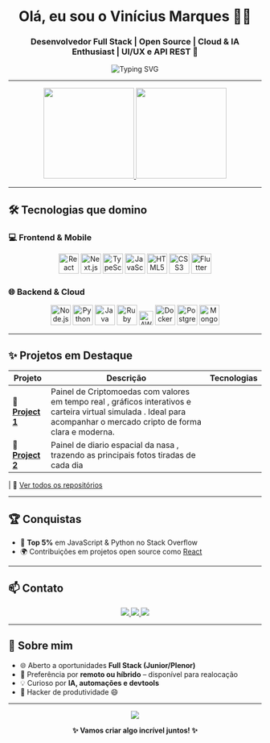 <h1 align="center">Olá, eu sou o Vinícius Marques 👨‍💻</h1>
<h3 align="center">Desenvolvedor Full Stack | Open Source | Cloud & IA Enthusiast | UI/UX e API REST 🚀</h3>

<p align="center">
  <img src="https://readme-typing-svg.herokuapp.com?font=Fira+Code&size=20&duration=3000&pause=1000&color=F70000&center=true&vCenter=true&width=435&lines=Codando+ideias+em+realidade...;Apaixonado+por+tecnologia+e+desafios;Sempre+aprendendo+e+construindo+%F0%9F%9A%80" alt="Typing SVG" />
</p>

---

<div align="center">
  <a href="https://github.com/Viniciusmqs">
    <img height="180em" src="https://github-readme-stats.vercel.app/api?username=Viniciusmqs&show_icons=true&theme=radical&include_all_commits=true&count_private=true&hide_border=true&bg_color=0D1117"/>
    <img height="180em" src="https://github-readme-stats.vercel.app/api/top-langs/?username=Viniciusmqs&layout=compact&theme=radical&hide_border=true&bg_color=0D1117&langs_count=6"/>
  </a>
</div>

---

## 🛠️ Tecnologias que domino

### 💻 Frontend & Mobile
<p align="center">
  <img src="https://cdn.jsdelivr.net/gh/devicons/devicon/icons/react/react-original.svg" height="40" alt="React" />
  <img src="https://cdn.jsdelivr.net/gh/devicons/devicon/icons/nextjs/nextjs-original.svg" height="40" alt="Next.js" />
  <img src="https://cdn.jsdelivr.net/gh/devicons/devicon/icons/typescript/typescript-original.svg" height="40" alt="TypeScript" />
  <img src="https://cdn.jsdelivr.net/gh/devicons/devicon/icons/javascript/javascript-original.svg" height="40" alt="JavaScript" />
  <img src="https://cdn.jsdelivr.net/gh/devicons/devicon/icons/html5/html5-original.svg" height="40" alt="HTML5" />
  <img src="https://cdn.jsdelivr.net/gh/devicons/devicon/icons/css3/css3-original.svg" height="40" alt="CSS3" />
  <img src="https://cdn.jsdelivr.net/gh/devicons/devicon/icons/flutter/flutter-original.svg" height="40" alt="Flutter" />
</p>

### 🌐 Backend & Cloud
<p align="center">
  <img src="https://cdn.jsdelivr.net/gh/devicons/devicon/icons/nodejs/nodejs-original.svg" height="40" alt="Node.js" />
  <img src="https://cdn.jsdelivr.net/gh/devicons/devicon/icons/python/python-original.svg" height="40" alt="Python" />
  <img src="https://cdn.jsdelivr.net/gh/devicons/devicon/icons/java/java-original.svg" height="40" alt="Java" />
  <img src="https://cdn.jsdelivr.net/gh/devicons/devicon/icons/ruby/ruby-original.svg" height="40" alt="Ruby" />
  <img src="https://img.shields.io/badge/AWS-232F3E?style=flat&logo=amazon-aws&logoColor=white" height="28" alt="AWS" />
  <img src="https://cdn.jsdelivr.net/gh/devicons/devicon/icons/docker/docker-original.svg" height="40" alt="Docker" />
  <img src="https://cdn.jsdelivr.net/gh/devicons/devicon/icons/postgresql/postgresql-original.svg" height="40" alt="PostgreSQL" />
  <img src="https://cdn.jsdelivr.net/gh/devicons/devicon/icons/mongodb/mongodb-original.svg" height="40" alt="MongoDB" />
</p>

---

## ✨ Projetos em Destaque

| Projeto | Descrição | Tecnologias |
|--------|-----------|-------------|
| 🔗 [**Project 1**]((https://github.com/Viniciusmqs/crypto-dashboard)) | Painel de Criptomoedas com valores em tempo real , gráficos interativos e carteira virtual simulada . Ideal para acompanhar o mercado cripto de forma clara e moderna.
| 🤖 [**Project 2**](https://github.com/Viniciusmqs/blinkscore) | Painel de diario espacial da nasa , trazendo as principais fotos tiradas de cada dia
|
📂 [Ver todos os repositórios](https://github.com/Viniciusmqs?tab=repositories)

---

## 🏆 Conquistas

- 🧠 **Top 5%** em JavaScript & Python no Stack Overflow  
- 🌍 Contribuições em projetos open source como [React](https://github.com/facebook/react)  

---

## 📫 Contato

<p align="center">
  <a href="mailto:viniciusmqs@gmail.com">
    <img src="https://img.shields.io/badge/Gmail-D14836?style=for-the-badge&logo=gmail&logoColor=white">
  </a>
  <a href="https://www.linkedin.com/in/viníciusmqs/" target="_blank">
    <img src="https://img.shields.io/badge/LinkedIn-0077B5?style=for-the-badge&logo=linkedin&logoColor=white">
  </a>
  <a href="https://github.com/Viniciusmqs" target="_blank">
    <img src="https://img.shields.io/badge/GitHub-181717?style=for-the-badge&logo=github&logoColor=white">
  </a>
</p>

---

## 🚀 Sobre mim

- 🌐 Aberto a oportunidades **Full Stack (Junior/Plenor)**  
- 🏡 Preferência por **remoto ou híbrido** – disponível para realocação  
- 💡 Curioso por **IA, automações e devtools**  
- 🧰 Hacker de produtividade  😄  

---

<p align="center">
  <img src="https://komarev.com/ghpvc/?username=Viniciusmqs&color=blue&style=flat-square&label=visitas+no+perfil"/>
</p>

<p align="center"><strong>✨ Vamos criar algo incrível juntos! ✨</strong></p>
